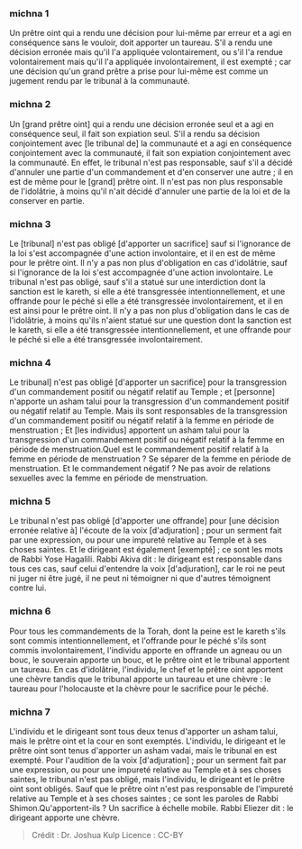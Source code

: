 
### michna 1
Un prêtre oint qui a rendu une décision pour lui-même par erreur et a agi en conséquence sans le vouloir, doit apporter un taureau. S'il a rendu une décision erronée mais qu'il l'a appliquée volontairement, ou s'il l'a rendue volontairement mais qu'il l'a appliquée involontairement, il est exempté ; car une décision qu'un grand prêtre a prise pour lui-même est comme un jugement rendu par le tribunal à la communauté.

### michna 2
Un [grand prêtre oint] qui a rendu une décision erronée seul et a agi en conséquence seul, il fait son expiation seul. S'il a rendu sa décision conjointement avec [le tribunal de] la communauté et a agi en conséquence conjointement avec la communauté, il fait son expiation conjointement avec la communauté. En effet, le tribunal n'est pas responsable, sauf s'il a décidé d'annuler une partie d'un commandement et d'en conserver une autre ; il en est de même pour le [grand] prêtre oint. Il n'est pas non plus responsable de l'idolâtrie, à moins qu'il n'ait décidé d'annuler une partie de la loi et de la conserver en partie.

### michna 3
Le [tribunal] n'est pas obligé [d'apporter un sacrifice] sauf si l'ignorance de la loi s'est accompagnée d'une action involontaire, et il en est de même pour le prêtre oint. Il n'y a pas non plus d'obligation en cas d'idolâtrie, sauf si l'ignorance de la loi s'est accompagnée d'une action involontaire. Le tribunal n'est pas obligé, sauf s'il a statué sur une interdiction dont la sanction est le kareth, si elle a été transgressée intentionnellement, et une offrande pour le péché si elle a été transgressée involontairement, et il en est ainsi pour le prêtre oint. Il n'y a pas non plus d'obligation dans le cas de l'idolâtrie, à moins qu'ils n'aient statué sur une question dont la sanction est le kareth, si elle a été transgressée intentionnellement, et une offrande pour le péché si elle a été transgressée involontairement.

### michna 4
Le tribunal] n'est pas obligé [d'apporter un sacrifice] pour la transgression d'un commandement positif ou négatif relatif au Temple ; et [personne] n'apporte un asham talui pour la transgression d'un commandement positif ou négatif relatif au Temple. Mais ils sont responsables de la transgression d'un commandement positif ou négatif relatif à la femme en période de menstruation ; Et [les individus] apportent un asham talui pour la transgression d'un commandement positif ou négatif relatif à la femme en période de menstruation.Quel est le commandement positif relatif à la femme en période de menstruation ?  Se séparer de la femme en période de menstruation. Et le commandement négatif ?  Ne pas avoir de relations sexuelles avec la femme en période de menstruation.

### michna 5
Le tribunal n'est pas obligé [d'apporter une offrande] pour [une décision erronée relative à] l'écoute de la voix [d'adjuration] ; pour un serment fait par une expression, ou pour une impureté relative au Temple et à ses choses saintes. Et le dirigeant est également [exempté] ; ce sont les mots de Rabbi Yose Hagalili. Rabbi Akiva dit : le dirigeant est responsable dans tous ces cas, sauf celui d'entendre la voix [d'adjuration], car le roi ne peut ni juger ni être jugé, il ne peut ni témoigner ni que d'autres témoignent contre lui.

### michna 6
Pour tous les commandements de la Torah, dont la peine est le kareth s'ils sont commis intentionnellement, et l'offrande pour le péché s'ils sont commis involontairement, l'individu apporte en offrande un agneau ou un bouc, le souverain apporte un bouc, et le prêtre oint et le tribunal apportent un taureau. En cas d'idolâtrie, l'individu, le chef et le prêtre oint apportent une chèvre tandis que le tribunal apporte un taureau et une chèvre : le taureau pour l'holocauste et la chèvre pour le sacrifice pour le péché.

### michna 7
L'individu et le dirigeant sont tous deux tenus d'apporter un asham talui, mais le prêtre oint et la cour en sont exemptés. L'individu, le dirigeant et le prêtre oint sont tenus d'apporter un asham vadai, mais le tribunal en est exempté. Pour l'audition de la voix [d'adjuration] ; pour un serment fait par une expression, ou pour une impureté relative au Temple et à ses choses saintes, le tribunal n'est pas obligé, mais l'individu, le dirigeant et le prêtre oint sont obligés. Sauf que le prêtre oint n'est pas responsable de l'impureté relative au Temple et à ses choses saintes ; ce sont les paroles de Rabbi Shimon.Qu'apportent-ils ? Un sacrifice à échelle mobile. Rabbi Eliezer dit : le dirigeant apporte une chèvre.

>Crédit : Dr. Joshua Kulp
>Licence : CC-BY